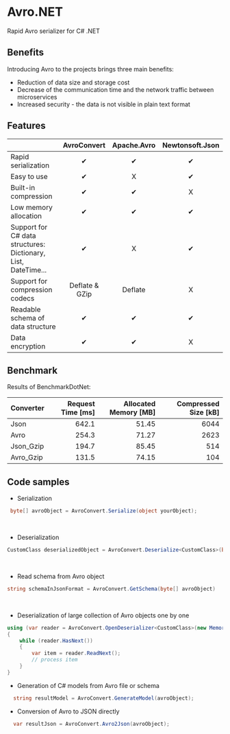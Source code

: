 # Avro.NET
Rapid Avro serializer for C# .NET

## Benefits
Introducing Avro to the projects brings three main benefits:
 * Reduction of data size and storage cost
 * Decrease of the communication time and the network traffic between microservices
 * Increased security - the data is not visible in plain text format

## Features
|                                                               | AvroConvert                                | Apache.Avro | Newtonsoft.Json |
|---------------------------------------------------------------|:------------------------------------------:|:-----------:|:---------------:|
| Rapid serialization                                            |                      ✔                     |      ✔      |        ✔        |
| Easy to use                                                   |                      ✔                     |      X      |        ✔        |
| Built-in compression                                          |                      ✔                     |      ✔      |        X        |
| Low memory allocation                                         |                      ✔                     |      ✔      |        ✔        |
| Support for C# data structures: Dictionary, List, DateTime... |                      ✔                     |      X      |        ✔        |
| Support for compression codecs                                | Deflate &  GZip |   Deflate   |        X        |
| Readable schema of data structure                                      |                      ✔                     |      ✔      |        ✔        |
| Data encryption                                       |                      ✔                     |      ✔      |        X        |

## Benchmark

Results of BenchmarkDotNet:

|Converter     | Request Time [ms] | Allocated Memory [MB] | Compressed Size [kB] |
|------------- |------------------:|----------------------:|---------------------:|
| Json         |       642.1       |          51.45        |         6044         |
| Avro         |       254.3       |          71.27        |         2623         |
| Json_Gzip    |       194.7       |          85.45        |          514         |
| Avro_Gzip    |       131.5       |          74.15        |          104         |

## Code samples

* Serialization
```csharp
 byte[] avroObject = AvroConvert.Serialize(object yourObject);
```
<br/>

* Deserialization
```csharp
CustomClass deserializedObject = AvroConvert.Deserialize<CustomClass>(byte[] avroObject);
```
<br/>

* Read schema from Avro object

```csharp
string schemaInJsonFormat = AvroConvert.GetSchema(byte[] avroObject)
```
<br/>

* Deserialization of large collection of Avro objects one by one

```csharp
using (var reader = AvroConvert.OpenDeserializer<CustomClass>(new MemoryStream(avroObject)))
{
    while (reader.HasNext())
    {
        var item = reader.ReadNext();
        // process item
    }
}
```

* Generation of C# models from Avro file or schema

```csharp
  string resultModel = AvroConvert.GenerateModel(avroObject);
```

* Conversion of Avro to JSON directly

```csharp
  var resultJson = AvroConvert.Avro2Json(avroObject);
```
